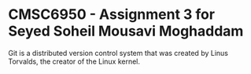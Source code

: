# CMSC6950 - Assignment 3 for Seyed Soheil Mousavi Moghaddam

Git is a distributed version control system that was created by
Linus Torvalds, the creator of the Linux kernel. 